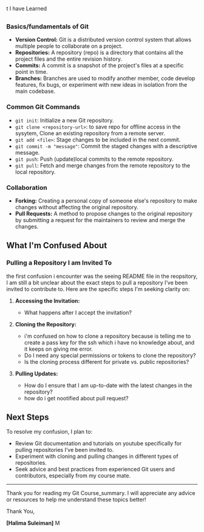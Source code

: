 t I have Learned

### Basics/fundamentals of Git
- **Version Control:** Git is a distributed version control system that allows multiple people to collaborate on a project.
- **Repositories:** A repository (repo) is a directory that contains all the project files and the entire revision history.
- **Commits:** A commit is a snapshot of the project's files at a specific point in time.
- **Branches:** Branches are used to modify another member, code develop features, fix bugs, or experiment with new ideas in isolation from the main codebase.

### Common Git Commands
- `git init`: Initialize a new Git repository.
- `git clone <repository-url>`: to save repo for offline access in the sysytem, Clone an existing repository from a remote server.
- `git add <file>`: Stage changes to be included in the next commit.
- `git commit -m "message"`: Commit the staged changes with a descriptive message.
- `git push`: Push (update)local commits to the remote repository.
- `git pull`: Fetch and merge changes from the remote repository to the local repository.

### Collaboration
- **Forking:** Creating a personal copy of someone else's repository to make changes without affecting the original repository.
- **Pull Requests:** A method to propose changes to the original repository by submitting a request for the maintainers to review and merge the changes.

## What I'm Confused About

### Pulling a Repository I am Invited To

the first confusion i encounter was the seeing README file in the reopsitory, I am still a bit unclear about the exact steps to pull a repository I’ve been invited to contribute to. Here are the specific steps I'm seeking clarity on:

1. **Accessing the Invitation:**
   - What happens after I accept the invitation?

2. **Cloning the Repository:**
   - i'm confused on how to clone a repository because is telling me to create a pass key for the ssh which i have no knowledge about, and it keeps on giving me error.
   - Do I need any special permissions or tokens to clone the repository?
   - Is the cloning process different for private vs. public repositories?

3. **Pulling Updates:**
   - How do I ensure that I am up-to-date with the latest changes in the repository?
   - how do i get nootified about pull request?

## Next Steps
To resolve my confusion, I plan to:
- Review Git documentation and tutorials on youtube specifically for pulling repositories I’ve been invited to.
- Experiment with cloning and pulling changes in different types of repositories.
- Seek advice and best practices from experienced Git users and contributors, especially from my course mate.

---

Thank you for reading my Git Course_summary. I will appreciate any advice or resources to help me understand these topics better!

Thank You,

**[Halima Suleiman]**
M
